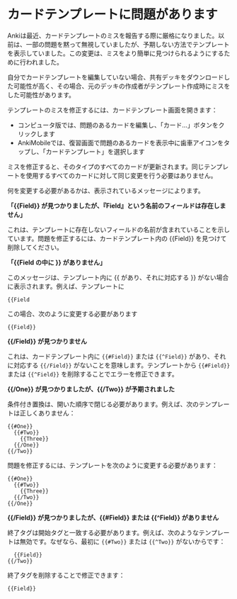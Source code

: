 # カードテンプレートに問題があります

Ankiは最近、カードテンプレートのミスを報告する際に厳格になりました。以前は、一部の問題を黙って無視していましたが、予期しない方法でテンプレートを表示していました。この変更は、ミスをより簡単に見つけられるようにするために行われました。

自分でカードテンプレートを編集していない場合、共有デッキをダウンロードした可能性が高く、その場合、元のデッキの作成者がテンプレート作成時にミスをした可能性があります。

テンプレートのミスを修正するには、カードテンプレート画面を開きます：

- コンピュータ版では、問題のあるカードを編集し、「カード...」ボタンをクリックします
- AnkiMobileでは、復習画面で問題のあるカードを表示中に歯車アイコンをタップし、「カードテンプレート」を選択します

ミスを修正すると、そのタイプのすべてのカードが更新されます。同じテンプレートを使用するすべてのカードに対して同じ変更を行う必要はありません。

何を変更する必要があるかは、表示されているメッセージによります。

**「{{Field}} が見つかりましたが、『Field』という名前のフィールドは存在しません」**

これは、テンプレートに存在しないフィールドの名前が含まれていることを示しています。問題を修正するには、カードテンプレート内の {{Field}} を見つけて削除してください。

**「{{Field の中に }} がありません」**

このメッセージは、テンプレート内に {{ があり、それに対応する }} がない場合に表示されます。例えば、テンプレートに
```
{{Field
```

この場合、次のように変更する必要があります

```
{{Field}}
```

**{{/Field}} が見つかりません**

これは、カードテンプレート内に `{{#Field}}` または `{{^Field}}` があり、それに対応する `{{/Field}}` がないことを意味します。テンプレートから `{{#Field}}` または `{{^Field}}` を削除することでエラーを修正できます。

**{{/One}} が見つかりましたが、{{/Two}} が予期されました**

条件付き置換は、開いた順序で閉じる必要があります。例えば、次のテンプレートは正しくありません：

```
{{#One}}
  {{#Two}}
    {{Three}}
  {{/One}}
{{/Two}}
```

問題を修正するには、テンプレートを次のように変更する必要があります：

```
{{#One}}
  {{#Two}}
    {{Three}}
  {{/Two}}
{{/One}}
```
**{{/Field}} が見つかりましたが、{{#Field}} または {{^Field}} がありません**

終了タグは開始タグと一致する必要があります。例えば、次のようなテンプレートは無効です。なぜなら、最初に `{{#Two}}` または `{{^Two}}` がないからです：

```
  {{Field}}
{{/Two}}
```

終了タグを削除することで修正できます：

```
{{Field}}
```